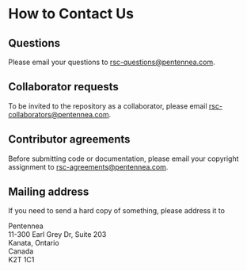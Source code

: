 # How to Contact Us

## Questions
Please email your questions to rsc-questions@pentennea.com.

## Collaborator requests
To be invited to the repository as a collaborator, please email rsc-collaborators@pentennea.com.

## Contributor agreements
Before submitting code or documentation, please email your copyright assignment to rsc-agreements@pentennea.com.

## Mailing address
If you need to send a hard copy of something, please address it to
<p>Pentennea
<br>11-300 Earl Grey Dr, Suite 203
<br>Kanata, Ontario
<br>Canada
<br>K2T 1C1
